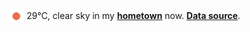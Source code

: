 <img src="assets/weather.png?hour=2024-08-22-00" alt="clear sky" width="25" height="25" style="vertical-align:middle;position:relative;top:-1pt;"/> 29&deg;C, clear sky in my [**hometown**](https://en.wikipedia.org/wiki/Beijing) now. [**Data source**](https://openweathermap.org/).
